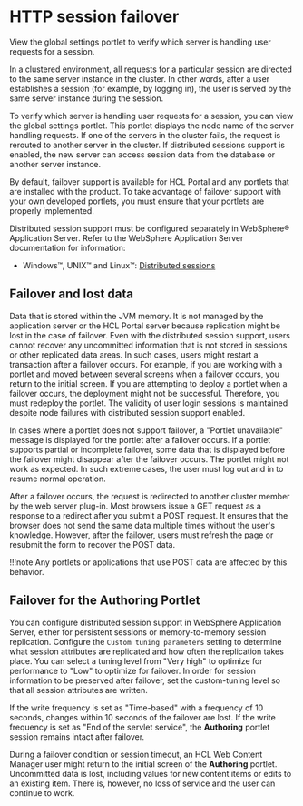 # HTTP session failover

View the global settings portlet to verify which server is handling user requests for a session.

In a clustered environment, all requests for a particular session are directed to the same server instance in the cluster. In other words, after a user establishes a session (for example, by logging in), the user is served by the same server instance during the session.

To verify which server is handling user requests for a session, you can view the global settings portlet. This portlet displays the node name of the server handling requests. If one of the servers in the cluster fails, the request is rerouted to another server in the cluster. If distributed sessions support is enabled, the new server can access session data from the database or another server instance.

By default, failover support is available for HCL Portal and any portlets that are installed with the product. To take advantage of failover support with your own developed portlets, you must ensure that your portlets are properly implemented.

Distributed session support must be configured separately in WebSphere® Application Server. Refer to the WebSphere Application Server documentation for information:

-   Windows™, UNIX™ and Linux™: [Distributed sessions](http://pic.dhe.ibm.com/infocenter/wasinfo/v8r5/index.jsp?topic=%2Fcom.ibm.websphere.base.doc%2Fae%2Fcprs_persistent_sessions.html)


## Failover and lost data

Data that is stored within the JVM memory. It is not managed by the application server or the HCL Portal server because replication might be lost in the case of failover. Even with the distributed session support, users cannot recover any uncommitted information that is not stored in sessions or other replicated data areas. In such cases, users might restart a transaction after a failover occurs. For example, if you are working with a portlet and moved between several screens when a failover occurs, you return to the initial screen. If you are attempting to deploy a portlet when a failover occurs, the deployment might not be successful. Therefore, you must redeploy the portlet. The validity of user login sessions is maintained despite node failures with distributed session support enabled.

In cases where a portlet does not support failover, a "Portlet unavailable" message is displayed for the portlet after a failover occurs. If a portlet supports partial or incomplete failover, some data that is displayed before the failover might disappear after the failover occurs. The portlet might not work as expected. In such extreme cases, the user must log out and in to resume normal operation.

After a failover occurs, the request is redirected to another cluster member by the web server plug-in. Most browsers issue a GET request as a response to a redirect after you submit a POST request. It ensures that the browser does not send the same data multiple times without the user's knowledge. However, after the failover, users must refresh the page or resubmit the form to recover the POST data.

!!!note
    Any portlets or applications that use POST data are affected by this behavior.

## Failover for the Authoring Portlet

You can configure distributed session support in WebSphere Application Server, either for persistent sessions or memory-to-memory session replication. Configure the `Custom tuning parameters` setting to determine what session attributes are replicated and how often the replication takes place. You can select a tuning level from "Very high" to optimize for performance to "Low" to optimize for failover. In order for session information to be preserved after failover, set the custom-tuning level so that all session attributes are written.

If the write frequency is set as "Time-based" with a frequency of 10 seconds, changes within 10 seconds of the failover are lost. If the write frequency is set as "End of the servlet service", the **Authoring** portlet session remains intact after failover.

During a failover condition or session timeout, an HCL Web Content Manager user might return to the initial screen of the **Authoring** portlet. Uncommitted data is lost, including values for new content items or edits to an existing item. There is, however, no loss of service and the user can continue to work.

